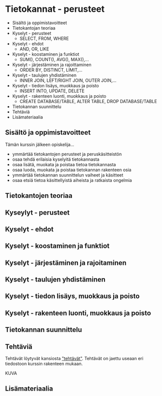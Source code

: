 # Tietokannat - perusteet
* Sisältö ja oppimistavoitteet
* Tietokantojan teoriaa
* Kyselyt - perusteet
  * SELECT, FROM, WHERE
* Kyselyt - ehdot
  * AND, OR, LIKE
* Kyselyt - koostaminen ja funktiot
  * SUM(), COUNT(), AVG(), MAX(),... 
* Kyselyt - järjestäminen ja rajoittaminen
  * ORDER BY, DISTINCT, LIMIT,...
* Kyselyt - taulujen yhdistäminen
  * INNER JOIN, LEFT/RIGHT JOIN, OUTER JOIN,...
* Kyselyt - tiedon lisäys, muokkaus ja poisto
  * INSERT INTO, UPDATE, DELETE
* Kyselyt - rakenteen luonti, muokkaus ja poisto
  * CREATE DATABASE/TABLE, ALTER TABLE, DROP DATABASE/TABLE
* Tietokannan suunnittelu
* Tehtäviä
* Lisämateriaalia

## Sisältö ja oppimistavoitteet

>

Tämän kurssin jälkeen opiskelija...
- ymmärtää tietokantojen perusteet ja peruskäsitteistön
- osaa tehdä erilaisia kyselyitä tietokannasta
- osaa lisätä, muokata ja poistaa tietoa tietokannasta
- osaa luoda, muokata ja poistaa tietokannan rakenteen osia
- ymmärtää tietokannan suunnittelun vaiheet ja käsitteet
- osaa etsiä tietoa käsittellyistä aiheista ja ratkaista ongelmia

## Tietokantojen teoriaa

## Kyseylyt - perusteet

## Kyselyt - ehdot

## Kyselyt - koostaminen ja funktiot

## Kyselyt - järjestäminen ja rajoitaminen

## Kyselyt - taulujen yhdistäminen

## Kyselyt - tiedon lisäys, muokkaus ja poisto

## Kyselyt - rakenteen luonti, muokkaus ja poisto

## Tietokannan suunnittelu

## Tehtäviä

Tehtävät löytyvät kansiosta ["tehtävät"](tehtävät/).
Tehtävät on jaettu useaan eri tiedostoon kurssin rakenteen mukaan.

KUVA

## Lisämateriaalia
